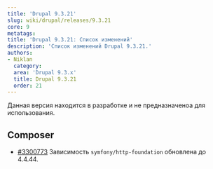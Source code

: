 ```yaml
---
title: 'Drupal 9.3.21'
slug: wiki/drupal/releases/9.3.21
core: 9
metatags:
title: 'Drupal 9.3.21: Список изменений'
description: 'Список изменений Drupal 9.3.21.'
authors:
- Niklan
  category:
  area: 'Drupal 9.3.x'
  title: Drupal 9.3.21
  order: 21
---
```


<Aside type="warning">

Данная версия находится в разработке и не предназначеноа для использования.

</Aside>

## Composer

- [#3300773](https://www.drupal.org/node/3300773) Зависимость `symfony/http-foundation` обновлена до 4.4.44.
